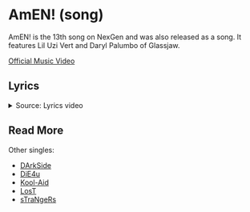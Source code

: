 # AmEN! (song)

AmEN! is the 13th song on NexGen and was also released as a song. It features Lil Uzi Vert and Daryl 
Palumbo of Glassjaw.

[Official Music Video](https://www.youtube.com/watch?v=2TjcPpasesA)

## Lyrics

<details class="lyrics">
<summary>Source: Lyrics video</summary>

```
I hope you have fun
Rotting in hell!
Swim the witch
Slay the infidel!
(Suck a dick heretic!)
I hate you!
& I’d like to see you
Burn, burn, burn!

So tell all your friends
This is the end of everything!
Too late to repent
The wicked will reap what
they sow!
We will sanctify!
(Rise my brethren)
Purify!
(Purge out the sin)
Rejoice in their sorrow and sing!
All hail nex gen!
Can I get an amen?

Somebody call the exorcist!
This is Hersey,
The child is possessed!
(Subjugate the apostate!)
Don’t you know
you’re so six six sick!

Yeah,
You fanatics
Prey on me
Hate on me
Patiently waiting
To watch me bleed
Get your head from out of my ass
Got me feeling like a human centipede
Just let me breathe
Stay the fuck away from me
I don’t really want me
As my own enemy

So tell all your friends
This is the end of everything!
Too late to repent
We’ll bathe in the blood of the damned
We will sanctify!
(Rise my brethren)
Purify!
(Purge out the sin)
Rejoice in their sorrow and
sing
All hail nex gen!
Can I get an amen?

Just let me suffer
(Just let me breathe)
Just let me suffer
(Suffer in peace)
Just let me suffer
(Just let me breathe)
Oh Just let me...
Just let me suffer!
Just let me breathe!
Just let me suffer!
Suffer in peace!
(I’m about to lose control)
Fallen from grace
Corrupted our faith
Foul renegade
(I’m about to lose control)
Thou will be done!
Til kingdom come!
No absolution!

So tell all your friends
This is the end of everything
Too late to repent
The wicked will reap what they sow! 
We will sanctify!
(Rise my brethren)
Purify!
(Purge out the sin)
Rejoice in their sorrow and sing
All hail nex gen!
Can I get an amen?

I execute judgment on you!
You wicked demon!
You burn in hell!
You burn in hell!
It’s over!
```
</details>

## Read More

Other singles:

- [DArkSide](song-darkside)
- [DiE4u](song-die4u)
- [Kool-Aid](song-koolaid)
- [LosT](song-lost)
- [sTraNgeRs](song-strangers)